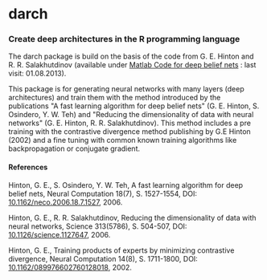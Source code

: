 darch
=====

### Create deep architectures in the R programming language


The darch package is build on the basis of the code from G. E. Hinton and R. R. Salakhutdinov 
(available under [Matlab Code for deep belief nets](http://www.cs.toronto.edu/~hinton/MatlabForSciencePaper.html 
"Matlab for science paper") : last visit: 01.08.2013).

This package is for generating neural networks with many layers (deep architectures) and train them with the method 
introduced by the publications "A fast learning algorithm for deep belief nets" (G. E. Hinton, S. Osindero, Y. W. 
Teh) and "Reducing the dimensionality of data with neural networks" (G. E. Hinton, R. R. Salakhutdinov). This method 
includes a pre training with the contrastive divergence method publishing by G.E Hinton (2002) and a fine tuning 
with common known training algorithms like backpropagation or conjugate gradient.


#### References
Hinton, G. E., S. Osindero, Y. W. Teh, A fast learning algorithm for deep belief nets,
Neural Computation 18(7), S. 1527-1554, DOI: 
[10.1162/neco.2006.18.7.1527](http://dx.doi.org/10.1162/neco.2006.18.7.1527), 2006.

Hinton, G. E., R. R. Salakhutdinov, Reducing the dimensionality of data with neural
networks, Science 313(5786), S. 504-507, DOI: 
[10.1126/science.1127647](http://dx.doi.org/10.1126/science.1127647), 2006.

Hinton, G. E., Training products of experts by minimizing contrastive divergence,
Neural Computation 14(8), S. 1711-1800, DOI: 
[10.1162/089976602760128018](http://dx.doi.org/10.1162/089976602760128018), 2002.
